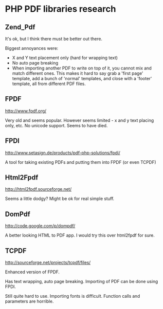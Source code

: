 PHP PDF libraries research
==========================

Zend_Pdf
--------

It's ok, but I think there must be better out there.

Biggest annoyances were:

 - X and Y text placement only (hard for wrapping text)
 - No auto page breaking
 - When importing another PDF to write on top of it, you cannot mix and match different ones. This makes it hard to say grab a 'first page' template, add a bunch of 'normal' templates, and close with a 'footer' template, all from different PDF files.

FPDF
----

http://www.fpdf.org/

Very old and seems popular. However seems limited - x and y text placing only, etc. No unicode support. Seems to have died.

FPDI
----

http://www.setasign.de/products/pdf-php-solutions/fpdi/

A tool for taking existing PDFs and putting them into FPDF (or even TCPDF)

Html2Fpdf
---------

http://html2fpdf.sourceforge.net/

Seems a little dodgy? Might be ok for real simple stuff.

DomPdf
------

http://code.google.com/p/dompdf/

A better looking HTML to PDF app. I would try this over html2fpdf for sure.

TCPDF
-----

http://sourceforge.net/projects/tcpdf/files/

Enhanced version of FPDF.

Has text wrapping, auto page breaking. Importing of PDF can be done using FPDI.

Still quite hard to use. Importing fonts is difficult. Function calls and parameters are horrible.

